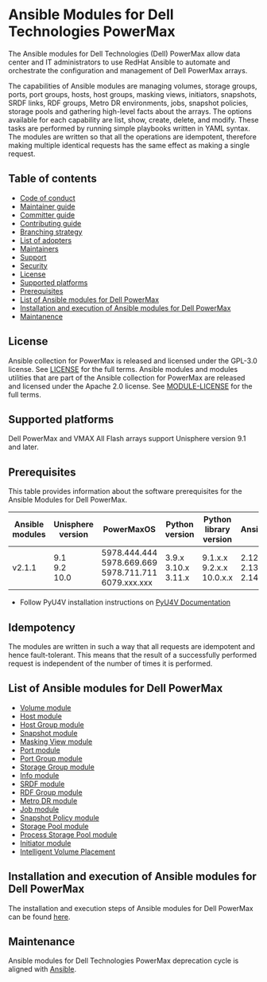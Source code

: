 # Ansible Modules for Dell Technologies PowerMax

The Ansible modules for Dell Technologies (Dell) PowerMax allow data center and IT administrators to use RedHat Ansible to automate and orchestrate the configuration and management of Dell PowerMax arrays.

The capabilities of Ansible modules are managing volumes, storage groups, ports, port groups, hosts, host groups, masking views, initiators, snapshots, SRDF links, RDF groups, Metro DR environments, jobs, snapshot policies, storage pools and gathering high-level facts about the arrays. The options available for each capability are list, show, create, delete, and modify. These tasks are performed by running simple playbooks written in YAML syntax. The modules are written so that all the operations are idempotent, therefore making multiple identical requests has the same effect as making a single request.

## Table of contents

* [Code of conduct](https://github.com/dell/ansible-powermax/blob/2.1.1/docs/CODE_OF_CONDUCT.md)
* [Maintainer guide](https://github.com/dell/ansible-powermax/blob/2.1.1/docs/MAINTAINER_GUIDE.md)
* [Committer guide](https://github.com/dell/ansible-powermax/blob/2.1.1/docs/COMMITTER_GUIDE.md)
* [Contributing guide](https://github.com/dell/ansible-powermax/blob/2.1.1/docs/CONTRIBUTING.md)
* [Branching strategy](https://github.com/dell/ansible-powermax/blob/2.1.1/docs/BRANCHING.md)
* [List of adopters](https://github.com/dell/ansible-powermax/blob/2.1.1/docs/ADOPTERS.md)
* [Maintainers](https://github.com/dell/ansible-powermax/blob/2.1.1/docs/MAINTAINERS.md)
* [Support](https://github.com/dell/ansible-powermax/blob/2.1.1/docs/SUPPORT.md)
* [Security](https://github.com/dell/ansible-powermax/blob/2.1.1/docs/SECURITY.md)
* [License](#license)
* [Supported platforms](#supported-platforms)
* [Prerequisites](#prerequisites)
* [List of Ansible modules for Dell PowerMax](#list-of-ansible-modules-for-dell-powermax)
* [Installation and execution of Ansible modules for Dell PowerMax](#installation-and-execution-of-ansible-modules-for-dell-powermax)
* [Maintanence](#maintanence)

## License
Ansible collection for PowerMax is released and licensed under the GPL-3.0 license. See [LICENSE](https://github.com/dell/ansible-powermax/blob/2.1.1/LICENSE) for the full terms. Ansible modules and modules utilities that are part of the Ansible collection for PowerMax are released and licensed under the Apache 2.0 license. See [MODULE-LICENSE](https://github.com/dell/ansible-powermax/blob/2.1.1/MODULE-LICENSE) for the full terms.

## Supported platforms
Dell PowerMax and VMAX All Flash arrays support Unisphere version 9.1 and later.

## Prerequisites
This table provides information about the software prerequisites for the Ansible Modules for Dell PowerMax.

| **Ansible modules** | **Unisphere version** | **PowerMaxOS** | **Python version**            | **Python library version** | **Ansible**              |
|---------------------|-----------------------|----------------|-------------------------------|----------------------------|--------------------------|
| v2.1.1 | 9.1 <br> 9.2 <br> 10.0 | 5978.444.444 <br> 5978.669.669 <br> 5978.711.711 <br> 6079.xxx.xxx | 3.9.x <br> 3.10.x <br> 3.11.x | 9.1.x.x <br> 9.2.x.x <br> 10.0.x.x | 2.12 <br> 2.13 <br> 2.14 |

  * Follow PyU4V installation instructions on [PyU4V Documentation](https://pyu4v.readthedocs.io/)

## Idempotency
The modules are written in such a way that all requests are idempotent and hence fault-tolerant. This means that the result of a successfully performed request is independent of the number of times it is performed.

## List of Ansible modules for Dell PowerMax
  * [Volume module](https://github.com/dell/ansible-powermax/blob/2.1.1/docs/modules/volume.rst)
  * [Host module](https://github.com/dell/ansible-powermax/blob/2.1.1/docs/modules/host.rst)
  * [Host Group module](https://github.com/dell/ansible-powermax/blob/2.1.1/docs/modules/hostgroup.rst)
  * [Snapshot module](https://github.com/dell/ansible-powermax/blob/2.1.1/docs/modules/snapshot.rst)
  * [Masking View module](https://github.com/dell/ansible-powermax/blob/2.1.1/docs/modules/maskingview.rst)
  * [Port module](https://github.com/dell/ansible-powermax/blob/2.1.1/docs/modules/port.rst)
  * [Port Group module](https://github.com/dell/ansible-powermax/blob/2.1.1/docs/modules/portgroup.rst)
  * [Storage Group module](https://github.com/dell/ansible-powermax/blob/2.1.1/docs/modules/storagegroup.rst)
  * [Info module](https://github.com/dell/ansible-powermax/blob/2.1.1/docs/modules/info.rst)
  * [SRDF module](https://github.com/dell/ansible-powermax/blob/2.1.1/docs/modules/srdf.rst)
  * [RDF Group module](https://github.com/dell/ansible-powermax/blob/2.1.1/docs/modules/rdfgroup.rst)
  * [Metro DR module](https://github.com/dell/ansible-powermax/blob/2.1.1/docs/modules/metrodr.rst)
  * [Job module](https://github.com/dell/ansible-powermax/blob/2.1.1/docs/modules/job.rst)
  * [Snapshot Policy module](https://github.com/dell/ansible-powermax/blob/2.1.1/docs/modules/snapshotpolicy.rst)
  * [Storage Pool module](https://github.com/dell/ansible-powermax/blob/2.1.1/docs/modules/storagepool.rst)
  * [Process Storage Pool module](https://github.com/dell/ansible-powermax/blob/2.1.1/docs/modules/process_storage_pool_dict.rst)
  * [Initiator module](https://github.com/dell/ansible-powermax/blob/2.1.1/docs/modules/initiator.rst)
  * [Intelligent Volume Placement](https://github.com/dell/ansible-powermax/blob/2.1.1/docs/modules/capacity_role.rst)

## Installation and execution of Ansible modules for Dell PowerMax
The installation and execution steps of Ansible modules for Dell PowerMax can be found [here](https://github.com/dell/ansible-powermax/blob/2.1.1/docs/INSTALLATION.md).

## Maintenance
Ansible modules for Dell Technologies PowerMax deprecation cycle is aligned with [Ansible](https://docs.ansible.com/ansible/latest/dev_guide/module_lifecycle.html).
